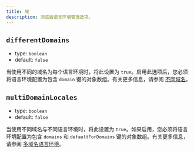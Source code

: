 ```yaml
---
title: 域
description: 浏览器语言环境管理选项。
---
```


## `differentDomains`

- type: `boolean`
- default: `false`

当使用不同的域名为每个语言环境时，将此设置为 `true`。启用此选项后，您必须将语言环境配置为包含 `domain` 键的对象数组。有关更多信息，请参阅 [不同域名](/docs/v8/guide/different-domains)。

## `multiDomainLocales`

- type: `boolean`
- default: `false`

当使用不同域名与不同语言环境时，将此设置为 `true`。如果启用，您必须将语言环境配置为包含 `domains` 和 `defaultForDomains` 键的对象数组。有关更多信息，请参阅 [多域名语言环境](/docs/v8/guide/multi-domain-locales)。